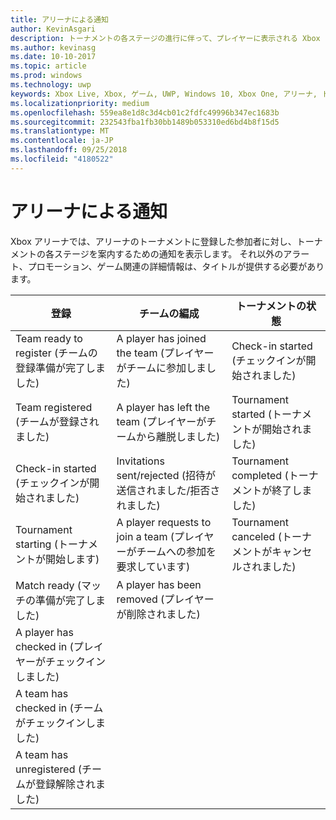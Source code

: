 ```yaml
---
title: アリーナによる通知
author: KevinAsgari
description: トーナメントの各ステージの進行に伴って、プレイヤーに表示される Xbox アリーナの通知について説明します。
ms.author: kevinasg
ms.date: 10-10-2017
ms.topic: article
ms.prod: windows
ms.technology: uwp
keywords: Xbox Live, Xbox, ゲーム, UWP, Windows 10, Xbox One, アリーナ, トーナメント, UX
ms.localizationpriority: medium
ms.openlocfilehash: 559ea8e1d8c3d4cb01c2fdfc49996b347ec1683b
ms.sourcegitcommit: 232543fba1fb30bb1489b053310ed6bd4b8f15d5
ms.translationtype: MT
ms.contentlocale: ja-JP
ms.lasthandoff: 09/25/2018
ms.locfileid: "4180522"
---
```

# <a name="arena-notifications"></a>アリーナによる通知

Xbox アリーナでは、アリーナのトーナメントに登録した参加者に対し、トーナメントの各ステージを案内するための通知を表示します。 それ以外のアラート、プロモーション、ゲーム関連の詳細情報は、タイトルが提供する必要があります。

登録 | チームの編成 | トーナメントの状態
--- | --- | ---
Team ready to register (チームの登録準備が完了しました) | A player has joined the team (プレイヤーがチームに参加しました) | Check-in started (チェックインが開始されました)
Team registered (チームが登録されました) | A player has left the team (プレイヤーがチームから離脱しました) | Tournament started (トーナメントが開始されました)
Check-in started (チェックインが開始されました) | Invitations sent/rejected (招待が送信されました/拒否されました) | Tournament completed (トーナメントが終了しました)
Tournament starting (トーナメントが開始します) | A player requests to join a team (プレイヤーがチームへの参加を要求しています) | Tournament canceled (トーナメントがキャンセルされました)
Match ready (マッチの準備が完了しました) | A player has been removed (プレイヤーが削除されました) |
A player has checked in (プレイヤーがチェックインしました) | |
A team has checked in (チームがチェックインしました) | |
A team has unregistered (チームが登録解除されました) | |
